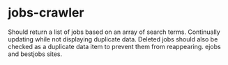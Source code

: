 # jobs-crawler
Should return a list of jobs based on an array of search terms. Continually updating while not displaying duplicate data. Deleted jobs should also be checked as a duplicate data item to prevent them from reappearing. ejobs and bestjobs sites.
